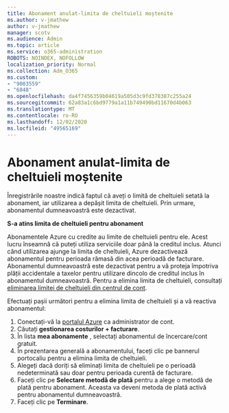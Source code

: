 ```yaml
---
title: Abonament anulat-limita de cheltuieli moștenite
ms.author: v-jmathew
author: v-jmathew
manager: scotv
ms.audience: Admin
ms.topic: article
ms.service: o365-administration
ROBOTS: NOINDEX, NOFOLLOW
localization_priority: Normal
ms.collection: Adm_O365
ms.custom:
- "9003559"
- "6848"
ms.openlocfilehash: da4f7456359b04619a505d3c9fd378387c255a24
ms.sourcegitcommit: 62a83a1c6bd9779a1a11b749490bd11670d4b063
ms.translationtype: MT
ms.contentlocale: ro-RO
ms.lasthandoff: 12/02/2020
ms.locfileid: "49565169"
---
```

# <a name="subscription-cancelled---legacy---spending-limit"></a>Abonament anulat-limita de cheltuieli moștenite

Înregistrările noastre indică faptul că aveți o limită de cheltuieli setată la abonament, iar utilizarea a depășit limita de cheltuieli. Prin urmare, abonamentul dumneavoastră este dezactivat.

**S-a atins limita de cheltuieli pentru abonament**

Abonamentele Azure cu credite au limite de cheltuieli pentru ele. Acest lucru înseamnă că puteți utiliza serviciile doar până la creditul inclus. Atunci când utilizarea ajunge la limita de cheltuieli, Azure dezactivează abonamentul pentru perioada rămasă din acea perioadă de facturare. Abonamentul dumneavoastră este dezactivat pentru a vă proteja împotriva plății accidentale a taxelor pentru utilizare dincolo de creditul inclus în abonamentul dumneavoastră. Pentru a elimina limita de cheltuieli, consultați [eliminarea limitei de cheltuieli din centrul de cont](https://docs.microsoft.com/azure/cost-management-billing/manage/spending-limit#remove).

Efectuați pașii următori pentru a elimina limita de cheltuieli și a vă reactiva abonamentul:

1. Conectați-vă la [portalul Azure](https://portal.azure.com/) ca administrator de cont.
2. Căutați **gestionarea costurilor + facturare**.
3. În lista **mea abonamente** , selectați abonamentul de încercare/cont gratuit.
4. În prezentarea generală a abonamentului, faceți clic pe bannerul portocaliu pentru a elimina limita de cheltuieli.
5. Alegeți dacă doriți să eliminați limita de cheltuieli pe o perioadă nedeterminată sau doar pentru perioada curentă de facturare.
6. Faceți clic pe **Selectare metodă de plată** pentru a alege o metodă de plată pentru abonament. Aceasta va deveni metoda de plată activă pentru abonamentul dumneavoastră.
7. Faceți clic pe **Terminare**.
